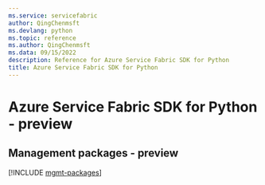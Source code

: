 ```yaml
---
ms.service: servicefabric
author: QingChenmsft
ms.devlang: python
ms.topic: reference
ms.author: QingChenmsft
ms.data: 09/15/2022
description: Reference for Azure Service Fabric SDK for Python
title: Azure Service Fabric SDK for Python
---
```

# Azure Service Fabric SDK for Python - preview

## Management packages - preview
[!INCLUDE [mgmt-packages](service-fabric-mgmt-index.md)]
